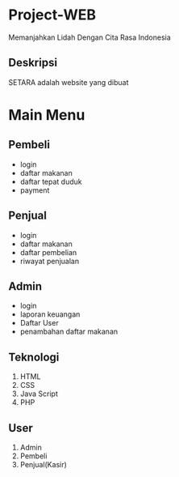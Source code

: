 # Project-WEB
Memanjahkan Lidah Dengan Cita Rasa Indonesia

## Deskripsi  
SETARA adalah website yang dibuat 

# Main Menu
## Pembeli
- login 
- daftar makanan 
- daftar tepat duduk 
- payment
  
## Penjual
- login
- daftar makanan 
- daftar pembelian
- riwayat penjualan
  
## Admin 
- login
- laporan keuangan 
- Daftar User
- penambahan daftar makanan
  
## Teknologi
1. HTML
2. CSS
3. Java Script
4. PHP

## User
1. Admin
2. Pembeli
3. Penjual(Kasir)

